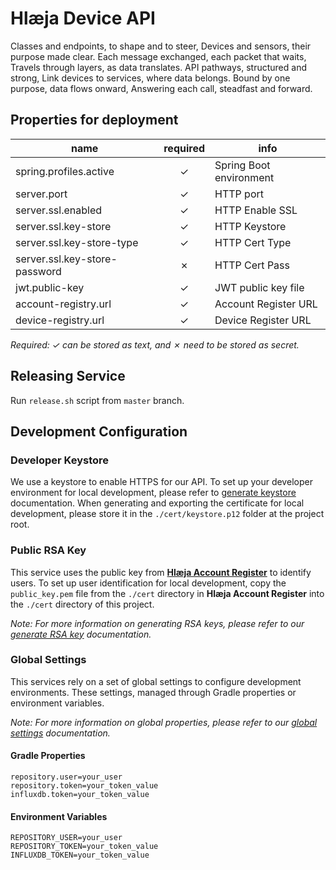 # Hlæja Device API

Classes and endpoints, to shape and to steer, Devices and sensors, their purpose made clear. Each message exchanged, each packet that waits, Travels through layers, as data translates. API pathways, structured and strong, Link devices to services, where data belongs. Bound by one purpose, data flows onward, Answering each call, steadfast and forward.

## Properties for deployment

| name                                         | required | info                                         |
|----------------------------------------------|:--------:|----------------------------------------------|
| spring.profiles.active                       | &check;  | Spring Boot environment                      |
| server.port                                  | &check;  | HTTP port                                    |
| server.ssl.enabled                           | &check;  | HTTP Enable SSL                              |
| server.ssl.key-store                         | &check;  | HTTP Keystore                                |
| server.ssl.key-store-type                    | &check;  | HTTP Cert Type                               |
| server.ssl.key-store-password                | &cross;  | HTTP Cert Pass                               |
| jwt.public-key                               | &check;  | JWT public key file                          |
| account-registry.url                         | &check;  | Account Register URL                         |
| device-registry.url                          | &check;  | Device Register URL                          |

*Required: &check; can be stored as text, and &cross; need to be stored as secret.*

## Releasing Service

Run `release.sh` script from `master` branch.

## Development Configuration

### Developer Keystore

We use a keystore to enable HTTPS for our API. To set up your developer environment for local development, please refer to [generate keystore](https://github.com/swordsteel/hlaeja-development/blob/master/doc/keystore.md) documentation. When generating and exporting the certificate for local development, please store it in the `./cert/keystore.p12` folder at the project root.

### Public RSA Key

This service uses the public key from **[Hlæja Account Register](https://github.com/swordsteel/hlaeja-account-registry)** to identify users. To set up user identification for local development, copy the `public_key.pem` file from the `./cert` directory in **Hlæja Account Register** into the `./cert` directory of this project.

*Note: For more information on generating RSA keys, please refer to our [generate RSA key](https://github.com/swordsteel/hlaeja-development/blob/master/doc/rsa_key.md) documentation.*

### Global Settings

This services rely on a set of global settings to configure development environments. These settings, managed through Gradle properties or environment variables.

*Note: For more information on global properties, please refer to our [global settings](https://github.com/swordsteel/hlaeja-development/blob/master/doc/global_settings.md) documentation.*

#### Gradle Properties

```properties
repository.user=your_user
repository.token=your_token_value
influxdb.token=your_token_value
```

#### Environment Variables

```properties
REPOSITORY_USER=your_user
REPOSITORY_TOKEN=your_token_value
INFLUXDB_TOKEN=your_token_value
```
